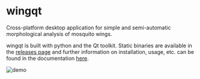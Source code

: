 # wingqt

Cross-platform desktop application for simple and semi-automatic morphological analysis of mosquito wings.

wingqt is built with python and the Qt toolkit. Static binaries are available in the [releases page](https://github.com/wing-net/wingqt/releases) and further information on installation, usage, etc. can be found in the documentation [here](docs/README.md).

![demo](docs/resources/exportall.gif)

